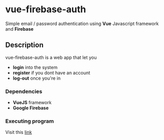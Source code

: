 # vue-firebase-auth

Simple email / password authentication using **Vue** Javascript framework and **Firebase**

## Description

vue-firebase-auth is a web app that let you

- **login** into the system
- **register** if you dont have an account
- **log-out** once you're in

### Dependencies

- **VueJS** framework
- **Google Firebase**

### Executing program

Visit this [link](https://vladpostu.github.io/vue-firebase-auth/)
